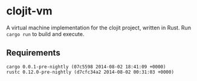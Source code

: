 clojit-vm
=========

A virtual machine implementation for the clojit project, written in Rust. Run
`cargo run` to build and execute.

## Requirements

    cargo 0.0.1-pre-nightly (07c5598 2014-08-02 18:41:09 +0000)
    rustc 0.12.0-pre-nightly (d7cfc34a2 2014-08-02 00:31:03 +0000)
